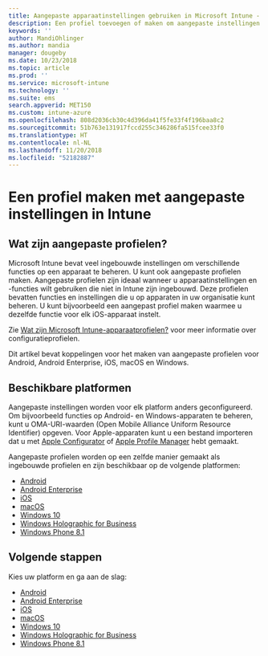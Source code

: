 ```yaml
---
title: Aangepaste apparaatinstellingen gebruiken in Microsoft Intune - Azure | Microsoft Docs
description: Een profiel toevoegen of maken om aangepaste instellingen te gebruiken voor apparaten met Windows 10 en hoger en Windows Phone-, Windows 8.1-, Android-, Android Enterprise-, macOS- en iOS-apparaten met Microsoft Intune
keywords: ''
author: MandiOhlinger
ms.author: mandia
manager: dougeby
ms.date: 10/23/2018
ms.topic: article
ms.prod: ''
ms.service: microsoft-intune
ms.technology: ''
ms.suite: ems
search.appverid: MET150
ms.custom: intune-azure
ms.openlocfilehash: 808d2036cb30c4d396da41f5fe33f4f196baa8c2
ms.sourcegitcommit: 51b763e131917fccd255c346286fa515fcee33f0
ms.translationtype: HT
ms.contentlocale: nl-NL
ms.lasthandoff: 11/20/2018
ms.locfileid: "52182887"
---
```

# <a name="create-a-profile-with-custom-settings-in-intune"></a>Een profiel maken met aangepaste instellingen in Intune

## <a name="what-are-custom-profiles"></a>Wat zijn aangepaste profielen?

Microsoft Intune bevat veel ingebouwde instellingen om verschillende functies op een apparaat te beheren. U kunt ook aangepaste profielen maken. Aangepaste profielen zijn ideaal wanneer u apparaatinstellingen en -functies wilt gebruiken die niet in Intune zijn ingebouwd. Deze profielen bevatten functies en instellingen die u op apparaten in uw organisatie kunt beheren. U kunt bijvoorbeeld een aangepast profiel maken waarmee u dezelfde functie voor elk iOS-apparaat instelt.

Zie [Wat zijn Microsoft Intune-apparaatprofielen?](device-profiles.md) voor meer informatie over configuratieprofielen. 

Dit artikel bevat koppelingen voor het maken van aangepaste profielen voor Android, Android Enterprise, iOS, macOS en Windows.

## <a name="available-platforms"></a>Beschikbare platformen

Aangepaste instellingen worden voor elk platform anders geconfigureerd. Om bijvoorbeeld functies op Android- en Windows-apparaten te beheren, kunt u OMA-URI-waarden (Open Mobile Alliance Uniform Resource Identifier) opgeven. Voor Apple-apparaten kunt u een bestand importeren dat u met [Apple Configurator](https://itunes.apple.com/us/app/apple-configurator-2/id1037126344?mt=12) of [Apple Profile Manager](https://support.apple.com/profile-manager) hebt gemaakt.

Aangepaste profielen worden op een zelfde manier gemaakt als ingebouwde profielen en zijn beschikbaar op de volgende platformen:

- [Android](custom-settings-android.md)
- [Android Enterprise](custom-settings-android-for-work.md)
- [iOS](custom-settings-ios.md)
- [macOS](custom-settings-macos.md)
- [Windows 10](custom-settings-windows-10.md)
- [Windows Holographic for Business](custom-settings-windows-holographic.md)
- [Windows Phone 8.1](custom-settings-windows-phone-8-1.md)

## <a name="next-steps"></a>Volgende stappen

Kies uw platform en ga aan de slag:

- [Android](custom-settings-android.md)
- [Android Enterprise](custom-settings-android-for-work.md)
- [iOS](custom-settings-ios.md)
- [macOS](custom-settings-macos.md)
- [Windows 10](custom-settings-windows-10.md)
- [Windows Holographic for Business](custom-settings-windows-holographic.md)
- [Windows Phone 8.1](custom-settings-windows-phone-8-1.md)